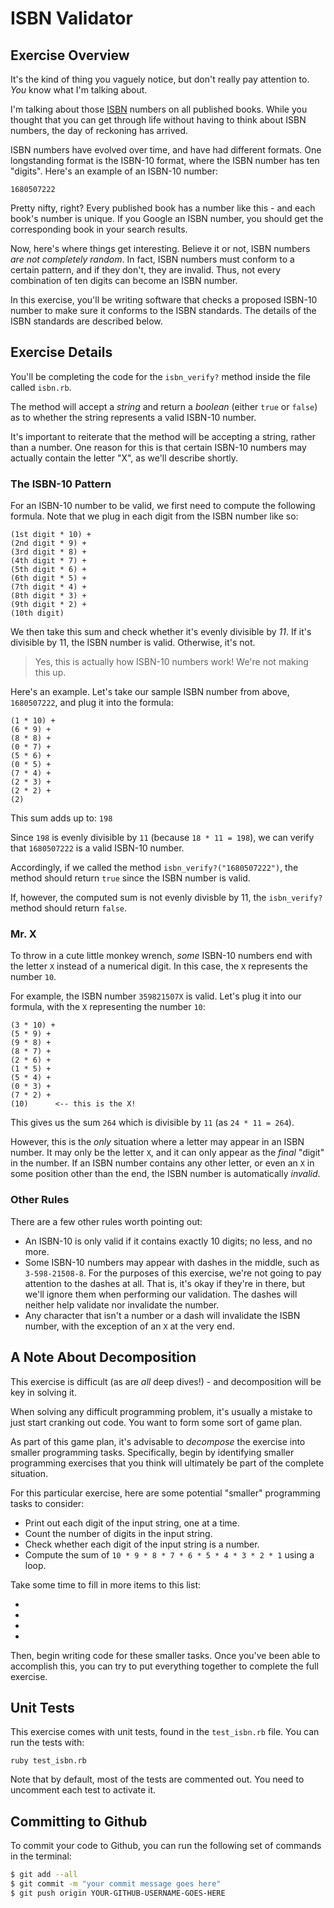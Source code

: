 # ISBN Validator

## Exercise Overview

It's the kind of thing you vaguely notice, but don't really pay attention to. _You_ know what I'm talking about.

I'm talking about those [ISBN](https://en.wikipedia.org/wiki/International_Standard_Book_Number) numbers on all published books. While you thought that you can get through life without having to think about ISBN numbers, the day of reckoning has arrived.

ISBN numbers have evolved over time, and have had different formats. One longstanding format is the ISBN-10 format, where the ISBN number has ten "digits". Here's an example of an ISBN-10 number:

```
1680507222
```

Pretty nifty, right? Every published book has a number like this - and each book's number is unique. If you Google an ISBN number, you should get the corresponding book in your search results.

Now, here's where things get interesting. Believe it or not, ISBN numbers _are not completely random_. In fact, ISBN numbers must conform to a certain pattern, and if they don't, they are invalid. Thus, not every combination of ten digits can become an ISBN number.

In this exercise, you'll be writing software that checks a proposed ISBN-10 number to make sure it conforms to the ISBN standards. The details of the ISBN standards are described below.

## Exercise Details

You'll be completing the code for the `isbn_verify?` method inside the file called `isbn.rb`.

The method will accept a _string_ and return a _boolean_ (either `true` or `false`) as to whether the string represents a valid ISBN-10 number.

It's important to reiterate that the method will be accepting a string, rather than a number. One reason for this is that certain ISBN-10 numbers may actually contain the letter "X", as we'll describe shortly.

### The ISBN-10 Pattern

For an ISBN-10 number to be valid, we first need to compute the following formula. Note that we plug in each digit from the ISBN number like so:

```
(1st digit * 10) +
(2nd digit * 9) +
(3rd digit * 8) +
(4th digit * 7) +
(5th digit * 6) +
(6th digit * 5) +
(7th digit * 4) +
(8th digit * 3) +
(9th digit * 2) +
(10th digit)
```

We then take this sum and check whether it's evenly divisible by _11_. If it's divisible by 11, the ISBN number is valid. Otherwise, it's not.

> Yes, this is actually how ISBN-10 numbers work! We're not making this up.

Here's an example. Let's take our sample ISBN number from above, `1680507222`, and plug it into the formula:

```
(1 * 10) +
(6 * 9) +
(8 * 8) +
(0 * 7) +
(5 * 6) +
(0 * 5) +
(7 * 4) +
(2 * 3) +
(2 * 2) +
(2)
```

This sum adds up to: `198`

Since `198` is evenly divisible by `11` (because `18 * 11 = 198`), we can verify that `1680507222` is a valid ISBN-10 number.

Accordingly, if we called the method `isbn_verify?("1680507222")`, the method should return `true` since the ISBN number is valid.

If, however, the computed sum is not evenly divisble by 11, the `isbn_verify?` method should return `false`.

### Mr. X

To throw in a cute little monkey wrench, _some_ ISBN-10 numbers end with the letter `X` instead of a numerical digit. In this case, the `X` represents the number `10`.

For example, the ISBN number `359821507X` is valid. Let's plug it into our formula, with the `X` representing the number `10`:

```
(3 * 10) +
(5 * 9) +
(9 * 8) +
(8 * 7) +
(2 * 6) +
(1 * 5) +
(5 * 4) +
(0 * 3) +
(7 * 2) +
(10)      <-- this is the X!
```

This gives us the sum `264` which is divisible by `11` (as `24 * 11 = 264`).

However, this is the _only_ situation where a letter may appear in an ISBN number. It may only be the letter `X`, and it can only appear as the _final_ "digit" in the number. If an ISBN number contains any other letter, or even an `X` in some position other than the end, the ISBN number is automatically _invalid_.

### Other Rules

There are a few other rules worth pointing out:

- An ISBN-10 is only valid if it contains exactly 10 digits; no less, and no more.
- Some ISBN-10 numbers may appear with dashes in the middle, such as `3-598-21508-8`. For the purposes of this exercise, we're not going to pay attention to the dashes at all. That is, it's okay if they're in there, but we'll ignore them when performing our validation. The dashes will neither help validate nor invalidate the number.
- Any character that isn't a number or a dash will invalidate the ISBN number, with the exception of an `X` at the very end.

## A Note About Decomposition

This exercise is difficult (as are _all_ deep dives!) - and decomposition will be key in solving it.

When solving any difficult programming problem, it's usually a mistake to just start cranking out code. You want to form some sort of game plan.

As part of this game plan, it's advisable to _decompose_ the exercise into smaller programming tasks. Specifically, begin by identifying smaller programming exercises that you think will ultimately be part of the complete situation.

For this particular exercise, here are some potential "smaller" programming tasks to consider:

- Print out each digit of the input string, one at a time.
- Count the number of digits in the input string.
- Check whether each digit of the input string is a number.
- Compute the sum of `10 * 9 * 8 * 7 * 6 * 5 * 4 * 3 * 2 * 1` using a loop.

Take some time to fill in more items to this list:

-
-
-
-

Then, begin writing code for these smaller tasks. Once you've been able to accomplish this, you can try to put everything together to complete the full exercise.

## Unit Tests

This exercise comes with unit tests, found in the `test_isbn.rb` file. You can run the tests with:

```
ruby test_isbn.rb
```

Note that by default, most of the tests are commented out. You need to uncomment each test to activate it.

## Committing to Github

To commit your code to Github, you can run the following set of commands in the terminal:

```bash
$ git add --all
$ git commit -m "your commit message goes here"
$ git push origin YOUR-GITHUB-USERNAME-GOES-HERE
```

